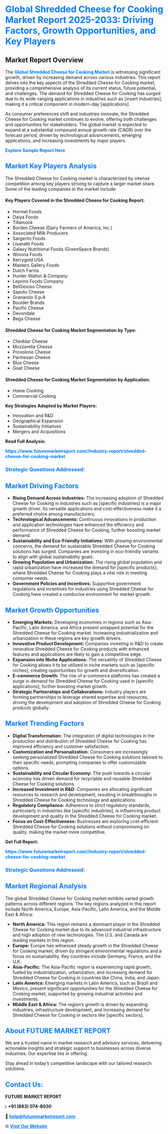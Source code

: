 <h1 style="color: #007BFF;">Global Shredded Cheese for Cooking Market Report 2025-2033: Driving Factors, Growth Opportunities, and Key Players</h1>

<section id="overview">
<h2>Market Report Overview</h2>
<p>The <a href="https://www.futuremarketreport.com//industry-report/shredded-cheese-for-cooking-market" style="color: #007BFF; text-decoration: none;"><strong>Global Shredded Cheese for Cooking Market</strong></a> is witnessing significant growth, driven by increasing demand across various industries. This report delves into the key aspects of the Shredded Cheese for Cooking market, providing a comprehensive analysis of its current status, future potential, and challenges. The demand for Shredded Cheese for Cooking has surged due to its wide-ranging applications in industries such as [insert industries], making it a critical component in modern-day [applications].</p>
<p>As consumer preferences shift and industries innovate, the Shredded Cheese for Cooking market continues to evolve, offering both challenges and opportunities for stakeholders. The global market is expected to expand at a substantial compound annual growth rate (CAGR) over the forecast period, driven by technological advancements, emerging applications, and increasing investments by major players.</p>
</section>

<section id="overview">
<p><a href="https://www.futuremarketreport.com//request-sample/reportId=50229" style="color: #007BFF; text-decoration: none;"><strong>Explore Sample Report Here</strong></a></p>
</section>

<section id="key-players">
<h2 style="color: #007BFF;">Market Key Players Analysis</h2>
<p>The Shredded Cheese for Cooking market is characterized by intense competition among key players striving to capture a larger market share. Some of the leading companies in the market include:</p>
<h4>Key Players Covered in the Shredded Cheese for Cooking Report:</h4>
<ul><li>Hormel Foods</li><li>Daiya Foods</li><li>Tillamook</li><li>Borden Cheese (Dairy Farmers of America, Inc.)</li><li>Associated Milk Producers</li><li>Sargento Foods</li><li>Lisanatti Foods</li><li>Galaxy Nutritional Foods (GreenSpace Brands)</li><li>Winona Foods</li><li>Kerrygold USA</li><li>Masters Gallery Foods</li><li>Dutch Farms</li><li>Hunter Walton &amp; Company</li><li>Leprino Foods Company</li><li>BelGioioso Cheese</li><li>Saputo Cheese</li><li>Granarolo S.p.A</li><li>Boulder Brands</li><li>Pacific Cheese</li><li>Devondale</li><li>Bega Cheese</li></ul>
<h4>Shredded Cheese for Cooking Market Segmentation by Type:</h4>
<ul><li>Cheddar Cheese</li><li>Mozzarella Cheese</li><li>Provolone Cheese</li><li>Parmesan Cheese</li><li>Blue Cheese</li><li>Goat Cheese</li></ul>

<h4>Shredded Cheese for Cooking Market Segmentation by Application:</h4>
<ul><li>Home Cooking</li><li>Commercial Cooking</li></ul>
<p><strong>Key Strategies Adopted by Market Players:</strong></p>
<ul>
<li>Innovation and R&D</li>
<li>Geographical Expansion</li>
<li>Sustainability Initiatives</li>
<li>Mergers and Acquisitions</li>
</ul>
</section>

<section>
<p><strong>Read Full Analysis: </strong></p><a href="https://www.futuremarketreport.com//industry-report/shredded-cheese-for-cooking-market" style="color: #007BFF; text-decoration: none;"><strong>https://www.futuremarketreport.com//industry-report/shredded-cheese-for-cooking-market</strong></a>
<h3 style="color: #007BFF;">Strategic Questions Addressed:</h3>
</section>

<section id="driving-factors">
<h2 style="color: #007BFF;">Market Driving Factors</h2>
<ul>
<li><strong>Rising Demand Across Industries:</strong> The increasing adoption of Shredded Cheese for Cooking in industries such as [specific industries] is a major growth driver. Its versatile applications and cost-effectiveness make it a preferred choice among manufacturers.</li>
<li><strong>Technological Advancements:</strong> Continuous innovations in production and application technologies have enhanced the efficiency and performance of Shredded Cheese for Cooking, further boosting market demand.</li>
<li><strong>Sustainability and Eco-Friendly Initiatives:</strong> With growing environmental concerns, the demand for sustainable Shredded Cheese for Cooking solutions has surged. Companies are investing in eco-friendly variants to align with global sustainability goals.</li>
<li><strong>Growing Population and Urbanization:</strong> The rising global population and rapid urbanization have increased the demand for [specific products], where Shredded Cheese for Cooking plays a vital role in meeting consumer needs.</li>
<li><strong>Government Policies and Incentives:</strong> Supportive government regulations and incentives for industries using Shredded Cheese for Cooking have created a conducive environment for market growth.</li>
</ul>
</section>

<section id="growth-opportunities">
<h2 style="color: #007BFF;">Market Growth Opportunities</h2>
<ul>
<li><strong>Emerging Markets:</strong> Developing economies in regions such as Asia-Pacific, Latin America, and Africa present untapped potential for the Shredded Cheese for Cooking market. Increasing industrialization and urbanization in these regions are key growth drivers.</li>
<li><strong>Innovative Product Development:</strong> Companies investing in R&D to create innovative Shredded Cheese for Cooking products with enhanced features and applications are likely to gain a competitive edge.</li>
<li><strong>Expansion into Niche Applications:</strong> The versatility of Shredded Cheese for Cooking allows it to be utilized in niche markets such as [specific niches], creating opportunities for growth and diversification.</li>
<li><strong>E-commerce Growth:</strong> The rise of e-commerce platforms has created a surge in demand for Shredded Cheese for Cooking used in [specific applications], further boosting market growth.</li>
<li><strong>Strategic Partnerships and Collaborations:</strong> Industry players are forming partnerships to leverage shared expertise and resources, driving the development and adoption of Shredded Cheese for Cooking products globally.</li>
</ul>
</section>

<section id="trending-factors">
<h2 style="color: #007BFF;">Market Trending Factors</h2>
<ul>
<li><strong>Digital Transformation:</strong> The integration of digital technologies in the production and distribution of Shredded Cheese for Cooking has improved efficiency and customer satisfaction.</li>
<li><strong>Customization and Personalization:</strong> Consumers are increasingly seeking personalized Shredded Cheese for Cooking solutions tailored to their specific needs, prompting companies to offer customizable options.</li>
<li><strong>Sustainability and Circular Economy:</strong> The push towards a circular economy has driven demand for recyclable and reusable Shredded Cheese for Cooking solutions.</li>
<li><strong>Increased Investment in R&D:</strong> Companies are allocating significant resources to research and development, resulting in breakthroughs in Shredded Cheese for Cooking technology and applications.</li>
<li><strong>Regulatory Compliance:</strong> Adherence to strict regulatory standards, particularly in industries like [specific industries], is influencing product development and quality in the Shredded Cheese for Cooking market.</li>
<li><strong>Focus on Cost-Effectiveness:</strong> Businesses are exploring cost-efficient Shredded Cheese for Cooking solutions without compromising on quality, making the market more competitive.</li>
</ul>
</section>

<section>
<p><strong>Get Full Report: </strong></p><a href="https://www.futuremarketreport.com//industry-report/shredded-cheese-for-cooking-market" style="color: #007BFF; text-decoration: none;"><strong>https://www.futuremarketreport.com//industry-report/shredded-cheese-for-cooking-market</strong></a>
<h3 style="color: #007BFF;">Strategic Questions Addressed:</h3>
</section>


<section id="regional-analysis">
<h2 style="color: #007BFF;">Market Regional Analysis</h2>
<p>The global Shredded Cheese for Cooking market exhibits varied growth patterns across different regions. The key regions analyzed in this report include North America, Europe, Asia-Pacific, Latin America, and the Middle East & Africa:</p>
<ul>
<li><strong>North America:</strong> This region remains a dominant player in the Shredded Cheese for Cooking market due to its advanced industrial infrastructure and high adoption of new technologies. The U.S. and Canada are leading markets in this region.</li>
<li><strong>Europe:</strong> Europe has witnessed steady growth in the Shredded Cheese for Cooking market, driven by stringent environmental regulations and a focus on sustainability. Key countries include Germany, France, and the U.K.</li>
<li><strong>Asia-Pacific:</strong> The Asia-Pacific region is experiencing rapid growth, fueled by industrialization, urbanization, and increasing demand for Shredded Cheese for Cooking in countries like China, India, and Japan.</li>
<li><strong>Latin America:</strong> Emerging markets in Latin America, such as Brazil and Mexico, present significant opportunities for the Shredded Cheese for Cooking market, supported by growing industrial activities and investments.</li>
<li><strong>Middle East & Africa:</strong> The region’s growth is driven by expanding industries, infrastructure development, and increasing demand for Shredded Cheese for Cooking in sectors like [specific sectors].</li>
</ul>
</section>

<footer>
<h2 style="color: #007BFF;">About FUTURE MARKET REPORT</h2>
<p>We are a trusted name in market research and advisory services, delivering actionable insights and strategic support to businesses across diverse industries. Our expertise lies in offering:</p>

<p>Stay ahead in today’s competitive landscape with our tailored research solutions.</p>

<h2 style="color: #007BFF;">Contact Us:</h2>
<p><strong>FUTURE MARKET REPORT</strong></p>
<p>📞 <strong>+91 (883) 074-8030</strong></p>
<p>📧 <strong><a href="mailto:help@futuremarketreport.com" style="color: #007BFF;">help@futuremarketreport.com</a></strong></p>
<p>🌐 <strong><a href="https://www.futuremarketreport.com/" style="color: #007BFF;">Visit Our Website</a></strong></p>
</footer>